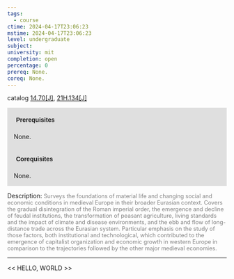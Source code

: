 ```yaml
---
tags:
  - course
ctime: 2024-04-17T23:06:23
mstime: 2024-04-17T23:06:23
level: undergraduate
subject: 
university: mit
completion: open
percentage: 0
prereq: None.
coreq: None.
---
```


catalog [14.70[J]](http://student.mit.edu/catalog/m14b.html#14.70), [21H.134[J]](http://student.mit.edu/catalog/m21Ha.html#21H.134)

<span style="display: block; padding: 15px; background-color: rgb(100, 100, 100, 0.2);"><font id="m_prereq977_0" style="display: block; font-family: Arial, sans-serif; font-weight: bold; padding: 5px">Prerequisites</font><br><span id="prereq977_0">None.</span></span>
<span style="display: block; padding: 15px; background-color: rgb(100, 100, 100, 0.2);"><font id="m_coreq977_0" style="display: block; font-family: Arial, sans-serif; font-weight: bold; padding: 5px">Corequisites</font><br><span id="coreq977_0">None.</span></span>

<font style="">Description:</font>
<font style="color: grey; font-size: 0.8rem;">Surveys the foundations of material life and changing social and economic conditions in medieval Europe in their broader Eurasian context. Covers the gradual disintegration of the Roman imperial order, the emergence and decline of feudal institutions, the transformation of peasant agriculture, living standards and the impact of climate and disease environments, and the ebb and flow of long-distance trade across the Eurasian system. Particular emphasis on the study of those factors, both institutional and technological, which contributed to the emergence of capitalist organization and economic growth in western Europe in comparison to the trajectories followed by the other major medieval economies.</font>



---

<< HELLO, WORLD >>

